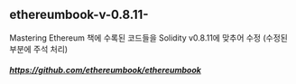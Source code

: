## ethereumbook-v-0.8.11-

Mastering Ethereum 책에 수록된 코드들을 Solidity v0.8.11에 맞추어 수정 (수정된 부분에 주석 처리)

##### https://github.com/ethereumbook/ethereumbook
